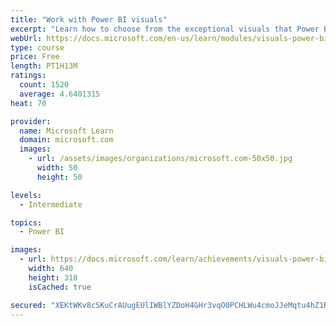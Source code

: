 ```yaml
---
title: "Work with Power BI visuals"
excerpt: "Learn how to choose from the exceptional visuals that Power BI makes available to you. Formatting visuals will direct the user’s attention to exactly where you want it, while helping to make the visual easier to read and interpret. You will also learn about how to use key performance indicators (KPIs)."
webUrl: https://docs.microsoft.com/en-us/learn/modules/visuals-power-bi/
type: course
price: Free
length: PT1H13M
ratings:
  count: 1520
  average: 4.6401315
heat: 70

provider:
  name: Microsoft Learn
  domain: microsoft.com
  images:
    - url: /assets/images/organizations/microsoft.com-50x50.jpg
      width: 50
      height: 50

levels:
  - Intermediate

topics:
  - Power BI

images:
  - url: https://docs.microsoft.com/learn/achievements/visuals-power-bi-social.png
    width: 640
    height: 318
    isCached: true

secured: "XEKtWKv8cSKuCrAUugEUlIWBlYZDoH4GHr3vqO0PCHLWu4cmoJJeMqtu4hZ1RIbXOK93IO1h6kcbkelIqhPWSymx18/+NTxyamxQIEPcbS2cGS8WWzZkjLQ4t3uOmsby5PPRdSdgkribuWx+r/4sqU+yW1qP2rCUYjnak1sn2/Fjlh4hYcu2zbRHCYHdzO8N71nkxgenKgDUY8BhjnvRw3E9oT0lI9MwH7R+SBHBK5+mcbUClAD4mHQe1Pg8KPUPQYF8ym6Kn40VAAL9aUAsU0LNWePKioJ5SmLY5fZ7z2LeJFn0Xgkp4In9tVRwgKSIWo1a5YUwzJkNnJjgq+BZquFLMB0MTq4DG5fMVfaZ7ox57tDKlbH77Bx/DRkWf2vJd3v9276lvdw93VrwqCTxDlsDnSY52EgojVIN87O4UlU=;p4RcLBE7b8ub7jgnWqsZYg=="
---
```


